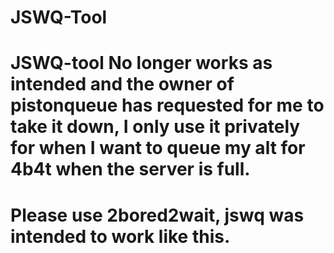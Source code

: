 # JSWQ-Tool


# JSWQ-tool No longer works as intended and the owner of pistonqueue has requested for me to take it down, I only use it privately for when I want to queue my alt for 4b4t when the server is full.

# Please use 2bored2wait, jswq was intended to work like this.
